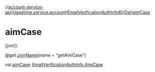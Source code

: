 //[account-service-api](../../../../index.md)/[classtime.service.account](../../index.md)/[EmailVerificationAuthInfoKt](../index.md)/[Dsl](index.md)/[aimCase](aim-case.md)

# aimCase

[jvm]\

@get:[JvmName](https://kotlinlang.org/api/latest/jvm/stdlib/kotlin.jvm/-jvm-name/index.html)(name = &quot;getAimCase&quot;)

val [aimCase](aim-case.md): [EmailVerificationAuthInfo.AimCase](../../-email-verification-auth-info/-aim-case/index.md)
